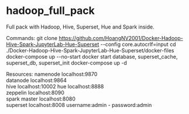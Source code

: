 # hadoop_full_pack
Full pack with Hadoop, Hive, Superset, Hue and Spark inside.

Commands:
git clone https://github.com/HoangNV2001/Docker-Hadoop-Hive-Spark-JupyterLab-Hue-Superset --config core.autocrlf=input
cd ./Docker-Hadoop-Hive-Spark-JupyterLab-Hue-Superset/docker-files
docker-compose up --no-start
docker start database, superset_cache, superset_db, superset_init
docker-compose up -d

Resources:
namenode	localhost:9870	
datanode	localhost:9864	
hive	localhost:10002	
hue	localhost:8888	
zeppelin	localhost:8090	
spark master	localhost:8080	
superset	localhost:8008	username:admin - password:admin
